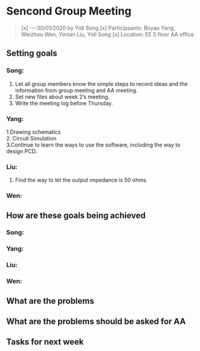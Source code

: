 # Sencond Group Meeting
>[x] ---30/01/2020 by Yidi Song
>[x] Participaants: Boyao Yang, Weizhou Wen, Yimian Liu, Yidi Song
>[x] Location: EE 5 floor AA office

## Setting goals   
### Song:   
1. Let all group members know the simple steps to record ideas and the information from group meeting and AA meeting.   
2. Set new files about week 2’s meeting.   
3. Write the meeting log before Thursday.   

### Yang:   
1.Drawing schematics    
2. Circuit Simulation    
3.Continue to learn the ways to use the software, including the way to design PCD.   

### Liu:   
1. Find the way to let the output impedance is 50 ohms.   

### Wen:   
   
   
## How are these goals being achieved   
### Song:   

### Yang:   

### Liu:   

### Wen:   


## What are the problems   


## What are the problems should be asked for AA   

## Tasks for next week   
